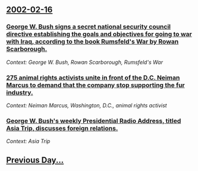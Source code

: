 ## [2002-02-16](/news/2002/02/16/index.md)

### [ George W. Bush signs a secret national security council directive establishing the goals and objectives for going to war with Iraq, according to the book Rumsfeld's War by Rowan Scarborough.](/news/2002/02/16/george-w-bush-signs-a-secret-national-security-council-directive-establishing-the-goals-and-objectives-for-going-to-war-with-iraq-accordi.md)
_Context: George W. Bush, Rowan Scarborough, Rumsfeld's War_

### [ 275 animal rights activists unite in front of the D.C. Neiman Marcus to demand that the company stop supporting the fur industry.](/news/2002/02/16/275-animal-rights-activists-unite-in-front-of-the-d-c-neiman-marcus-to-demand-that-the-company-stop-supporting-the-fur-industry.md)
_Context: Neiman Marcus, Washington, D.C., animal rights activist_

### [ George W. Bush's weekly Presidential Radio Address, titled Asia Trip, discusses foreign relations.](/news/2002/02/16/george-w-bush-s-weekly-presidential-radio-address-titled-asia-trip-discusses-foreign-relations.md)
_Context: Asia Trip_

## [Previous Day...](/news/2002/02/15/index.md)

